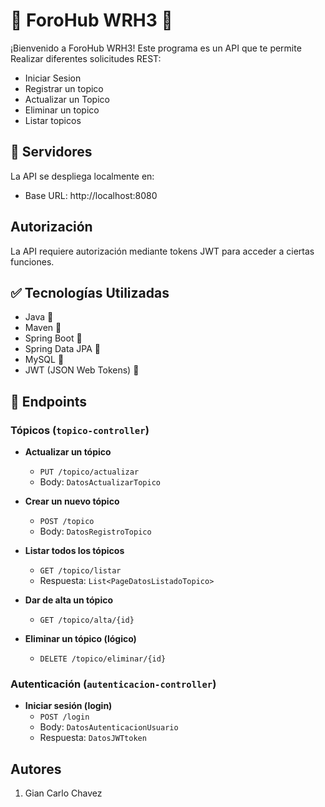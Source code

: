 # 🌟 ForoHub WRH3 🌟

¡Bienvenido a ForoHub WRH3! Este programa es un API que te permite Realizar diferentes solicitudes REST:

* Iniciar Sesion
* Registrar un topico
* Actualizar un Topico
* Eliminar un topico
* Listar topicos

## 🚀 Servidores
La API se despliega localmente en:
* Base URL: http://localhost:8080

##  Autorización
La API requiere autorización mediante tokens JWT para acceder a ciertas funciones.

## ✅ Tecnologías Utilizadas
- Java 🔧
- Maven 🔧
- Spring Boot 🔧
- Spring Data JPA 🔧
- MySQL 🔧
- JWT (JSON Web Tokens) 🔧

## 🌟 Endpoints
### Tópicos (`topico-controller`)

- **Actualizar un tópico**
   - `PUT /topico/actualizar`
   - Body: `DatosActualizarTopico`

- **Crear un nuevo tópico**
   - `POST /topico`
   - Body: `DatosRegistroTopico`

- **Listar todos los tópicos**
   - `GET /topico/listar`
   - Respuesta: `List<PageDatosListadoTopico>`


- **Dar de alta un tópico**
   - `GET /topico/alta/{id}`

- **Eliminar un tópico (lógico)**
   - `DELETE /topico/eliminar/{id}`

### Autenticación (`autenticacion-controller`)

- **Iniciar sesión (login)**
   - `POST /login`
   - Body: `DatosAutenticacionUsuario`
   - Respuesta: `DatosJWTtoken`

## Autores

1. Gian Carlo Chavez

